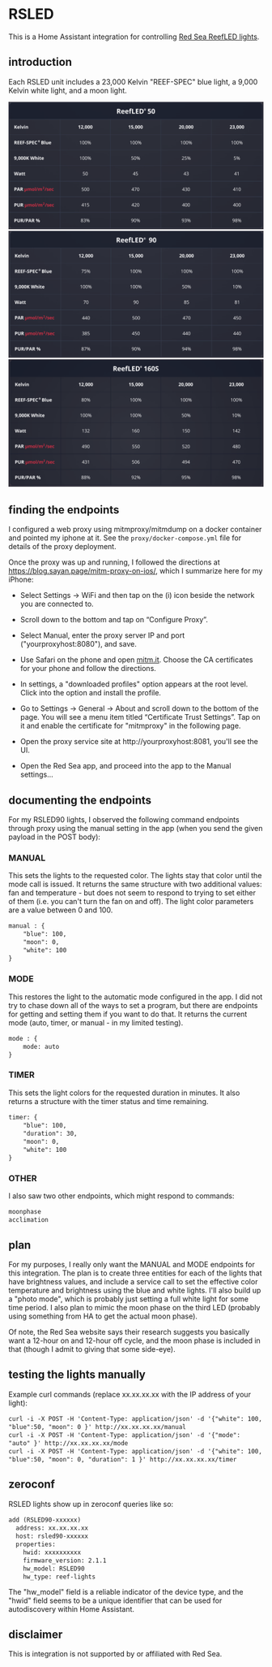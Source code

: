 # RSLED
This is a Home Assistant integration for controlling [Red Sea ReefLED lights](https://g1.redseafish.com/hardware/lighting/).

## introduction
Each RSLED unit includes a 23,000 Kelvin "REEF-SPEC" blue light, a 9,000 Kelvin white light, and a moon light.

<img src="img/ReefLED50.png">
<img src="img/ReefLED90.png">
<img src="img/ReefLED160.png">

## finding the endpoints
I configured a web proxy using mitmproxy/mitmdump on a docker container and pointed my iphone at it. See the `proxy/docker-compose.yml` file for details of the proxy deployment.

Once the proxy was up and running, I followed the directions at https://blog.sayan.page/mitm-proxy-on-ios/, which I summarize here for my iPhone:

* Select Settings -> WiFi and then tap on the (i) icon beside the network you are connected to.

* Scroll down to the bottom and tap on “Configure Proxy”.

* Select Manual, enter the proxy server IP and port ("yourproxyhost:8080"), and save.

* Use Safari on the phone and open [mitm.it](https://mitm.it). Choose the CA certificates for your phone and follow the directions.

* In settings, a "downloaded profiles" option appears at the root level. Click into the option and install the profile.

* Go to Settings -> General -> About and scroll down to the bottom of the page. You will see a menu item titled “Certificate Trust Settings”. Tap on it and enable the certificate for "mitmproxy" in the following page.

* Open the proxy service site at http://yourproxyhost:8081, you'll see the UI.

* Open the Red Sea app, and proceed into the app to the Manual settings...

## documenting the endpoints

For my RSLED90 lights, I observed the following command endpoints through proxy using the manual setting in the app (when you send the given payload in the POST body):

### MANUAL
This sets the lights to the requested color. The lights stay that color until the mode call is issued. It returns the same structure with two additional values: fan and temperature - but does not seem to respond to trying to set either of them (i.e. you can't turn the fan on and off). The light color parameters are a value between 0 and 100.
```
manual : {
    "blue": 100,
    "moon": 0,
    "white": 100
}
```

### MODE
This restores the light to the automatic mode configured in the app. I did not try to chase down all of the ways to set a program, but there are endpoints for getting and setting them if you want to do that. It returns the current mode (auto, timer, or manual - in my limited testing).
```
mode : {
    mode: auto
}
```

### TIMER
This sets the light colors for the requested duration in minutes. It also returns a structure with the timer status and time remaining.
```
timer: {
    "blue": 100,
    "duration": 30,
    "moon": 0,
    "white": 100
}
```

### OTHER
I also saw two other endpoints, which might respond to commands:
```
moonphase
acclimation
```

## plan
For my purposes, I really only want the MANUAL and MODE endpoints for this integration. The plan is to create three entities for each of the lights that have brightness values, and include a service call to set the effective color temperature and brightness using the blue and white lights. I'll also build up a "photo mode", which is probably just setting a full white light for some time period. I also plan to mimic the moon phase on the third LED (probably using something from HA to get the actual moon phase).

Of note, the Red Sea website says their research suggests you basically want a 12-hour on and 12-hour off cycle, and the moon phase is included in that (though I admit to giving that some side-eye).

## testing the lights manually

Example curl commands (replace xx.xx.xx.xx with the IP address of your light):

```
curl -i -X POST -H 'Content-Type: application/json' -d '{"white": 100, "blue":50, "moon": 0 }' http://xx.xx.xx.xx/manual
curl -i -X POST -H 'Content-Type: application/json' -d '{"mode": "auto" }' http://xx.xx.xx.xx/mode
curl -i -X POST -H 'Content-Type: application/json' -d '{"white": 100, "blue":50, "moon": 0, "duration": 1 }' http://xx.xx.xx.xx/timer
```

## zeroconf
RSLED lights show up in zeroconf queries like so:
```
add (RSLED90-xxxxxx)
  address: xx.xx.xx.xx
  host: rsled90-xxxxxx
  properties:
    hwid: xxxxxxxxxx
    firmware_version: 2.1.1
    hw_model: RSLED90
    hw_type: reef-lights
```
The "hw_model" field is a reliable indicator of the device type, and the "hwid" field seems to be a unique identifier that can be used for autodiscovery within Home Assistant.

## disclaimer
This is integration is not supported by or affiliated with Red Sea.

